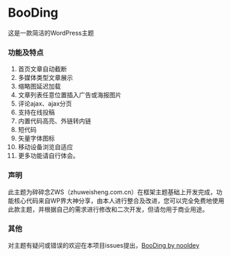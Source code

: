 # BooDing
这是一款简洁的WordPress主题

### 功能及特点
1. 首页文章自动截断
2. 多媒体类型文章展示
3. 缩略图延迟加载
4. 文章列表任意位置插入广告或海报图片
5. 评论ajax、ajax分页
6. 支持在线投稿
7. 内置代码高亮、外链转内链
8. 短代码
9. 矢量字体图标
10. 移动设备浏览自适应
11. 更多功能请自行体会。

### 声明
此主题为碎碎念ZWS（zhuweisheng.com.cn）在框架主题基础上开发完成，功能核心代码来自WP界大神分享，由本人进行整合及改进，您可以完全免费地使用此款主题，并根据自己的需求进行修改和二次开发，但请勿用于商业用途。

### 其他
对主题有疑问或错误的欢迎在本项目issues提出，[BooDing by nooldey](https://github.com/nooldey/BooDing)
